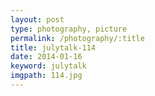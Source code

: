 ```yaml
---
layout: post
type: photography, picture
permalink: /photography/:title
title: julytalk-114
date: 2014-01-16
keyword: julytalk
imgpath: 114.jpg
---
```



